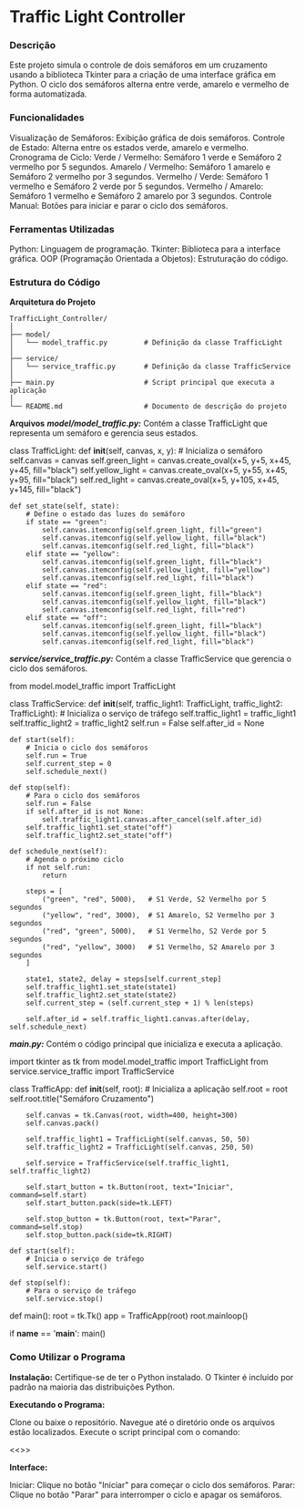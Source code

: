 # Traffic Light Controller
### Descrição
Este projeto simula o controle de dois semáforos em um cruzamento usando a biblioteca Tkinter para a criação de uma interface gráfica em Python. O ciclo dos semáforos alterna entre verde, amarelo e vermelho de forma automatizada.

### Funcionalidades
Visualização de Semáforos: Exibição gráfica de dois semáforos.
Controle de Estado: Alterna entre os estados verde, amarelo e vermelho.
Cronograma de Ciclo:
Verde / Vermelho: Semáforo 1 verde e Semáforo 2 vermelho por 5 segundos.
Amarelo / Vermelho: Semáforo 1 amarelo e Semáforo 2 vermelho por 3 segundos.
Vermelho / Verde: Semáforo 1 vermelho e Semáforo 2 verde por 5 segundos.
Vermelho / Amarelo: Semáforo 1 vermelho e Semáforo 2 amarelo por 3 segundos.
Controle Manual: Botões para iniciar e parar o ciclo dos semáforos.
### Ferramentas Utilizadas
Python: Linguagem de programação.
Tkinter: Biblioteca para a interface gráfica.
OOP (Programação Orientada a Objetos): Estruturação do código.
### Estrutura do Código
**Arquitetura do Projeto**

```plaintext
TrafficLight_Controller/
│
├── model/
│   └── model_traffic.py         # Definição da classe TrafficLight
│
├── service/
│   └── service_traffic.py       # Definição da classe TrafficService
│
├── main.py                      # Script principal que executa a aplicação
│
└── README.md                    # Documento de descrição do projeto
```

**Arquivos**
***model/model_traffic.py:*** Contém a classe TrafficLight que representa um semáforo e gerencia seus estados.

class TrafficLight:
    def __init__(self, canvas, x, y):
        # Inicializa o semáforo
        self.canvas = canvas
        self.green_light = canvas.create_oval(x+5, y+5, x+45, y+45, fill="black")
        self.yellow_light = canvas.create_oval(x+5, y+55, x+45, y+95, fill="black")
        self.red_light = canvas.create_oval(x+5, y+105, x+45, y+145, fill="black")

    def set_state(self, state):
        # Define o estado das luzes do semáforo
        if state == "green":
            self.canvas.itemconfig(self.green_light, fill="green")
            self.canvas.itemconfig(self.yellow_light, fill="black")
            self.canvas.itemconfig(self.red_light, fill="black")
        elif state == "yellow":
            self.canvas.itemconfig(self.green_light, fill="black")
            self.canvas.itemconfig(self.yellow_light, fill="yellow")
            self.canvas.itemconfig(self.red_light, fill="black")
        elif state == "red":
            self.canvas.itemconfig(self.green_light, fill="black")
            self.canvas.itemconfig(self.yellow_light, fill="black")
            self.canvas.itemconfig(self.red_light, fill="red")
        elif state == "off":
            self.canvas.itemconfig(self.green_light, fill="black")
            self.canvas.itemconfig(self.yellow_light, fill="black")
            self.canvas.itemconfig(self.red_light, fill="black")

***service/service_traffic.py:*** Contém a classe TrafficService que gerencia o ciclo dos semáforos.

from model.model_traffic import TrafficLight

class TrafficService:
    def __init__(self, traffic_light1: TrafficLight, traffic_light2: TrafficLight):
        # Inicializa o serviço de tráfego
        self.traffic_light1 = traffic_light1
        self.traffic_light2 = traffic_light2
        self.run = False
        self.after_id = None

    def start(self):
        # Inicia o ciclo dos semáforos
        self.run = True
        self.current_step = 0
        self.schedule_next()

    def stop(self):
        # Para o ciclo dos semáforos
        self.run = False
        if self.after_id is not None:
            self.traffic_light1.canvas.after_cancel(self.after_id)
        self.traffic_light1.set_state("off")
        self.traffic_light2.set_state("off")

    def schedule_next(self):
        # Agenda o próximo ciclo
        if not self.run:
            return

        steps = [
            ("green", "red", 5000),   # S1 Verde, S2 Vermelho por 5 segundos
            ("yellow", "red", 3000),  # S1 Amarelo, S2 Vermelho por 3 segundos
            ("red", "green", 5000),   # S1 Vermelho, S2 Verde por 5 segundos
            ("red", "yellow", 3000)   # S1 Vermelho, S2 Amarelo por 3 segundos
        ]
        
        state1, state2, delay = steps[self.current_step]
        self.traffic_light1.set_state(state1)
        self.traffic_light2.set_state(state2)
        self.current_step = (self.current_step + 1) % len(steps)

        self.after_id = self.traffic_light1.canvas.after(delay, self.schedule_next)

***main.py:*** Contém o código principal que inicializa e executa a aplicação.

import tkinter as tk
from model.model_traffic import TrafficLight
from service.service_traffic import TrafficService

class TrafficApp:
    def __init__(self, root):
        # Inicializa a aplicação
        self.root = root
        self.root.title("Semáforo Cruzamento")
        
        self.canvas = tk.Canvas(root, width=400, height=300)
        self.canvas.pack()
        
        self.traffic_light1 = TrafficLight(self.canvas, 50, 50)
        self.traffic_light2 = TrafficLight(self.canvas, 250, 50)
        
        self.service = TrafficService(self.traffic_light1, self.traffic_light2)
        
        self.start_button = tk.Button(root, text="Iniciar", command=self.start)
        self.start_button.pack(side=tk.LEFT)
        
        self.stop_button = tk.Button(root, text="Parar", command=self.stop)
        self.stop_button.pack(side=tk.RIGHT)
        
    def start(self):
        # Inicia o serviço de tráfego
        self.service.start()

    def stop(self):
        # Para o serviço de tráfego
        self.service.stop()

def main():
    root = tk.Tk()
    app = TrafficApp(root)
    root.mainloop()

if __name__ == '__main__':
    main()



### Como Utilizar o Programa


**Instalação:** Certifique-se de ter o Python instalado. O Tkinter é incluído por padrão na maioria das distribuições Python.

**Executando o Programa:**

Clone ou baixe o repositório.
Navegue até o diretório onde os arquivos estão localizados.
Execute o script principal com o comando:

<<<python main.py>>>

**Interface:**

Iniciar: Clique no botão "Iniciar" para começar o ciclo dos semáforos.
Parar: Clique no botão "Parar" para interromper o ciclo e apagar os semáforos.
